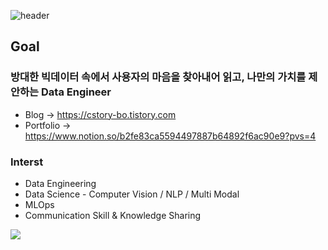 
![header](https://capsule-render.vercel.app/api?type=waving&color=auto&height=200&section=header&text=Bolim%20&fontSize=90&fontAlignY=35)
## Goal
###  방대한 빅데이터 속에서 사용자의 마음을 찾아내어 읽고, 나만의 가치를 제안하는 **Data Engineer**
- Blog -> https://cstory-bo.tistory.com
- Portfolio -> https://www.notion.so/b2fe83ca5594497887b64892f6ac90e9?pvs=4

### Interst
- Data Engineering
- Data Science - Computer Vision / NLP / Multi Modal
- MLOps
- Communication Skill & Knowledge Sharing

![](http://github-profile-summary-cards.vercel.app/api/cards/stats?username=bo-lim&theme=github_dark)


	
